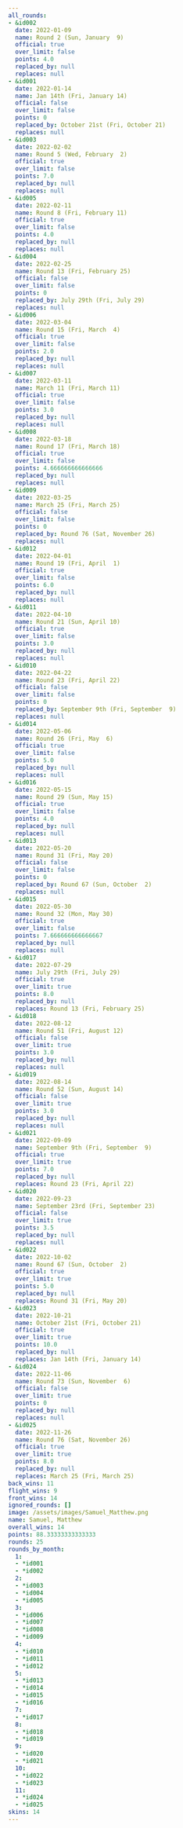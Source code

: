 ```yaml
---
all_rounds:
- &id002
  date: 2022-01-09
  name: Round 2 (Sun, January  9)
  official: true
  over_limit: false
  points: 4.0
  replaced_by: null
  replaces: null
- &id001
  date: 2022-01-14
  name: Jan 14th (Fri, January 14)
  official: false
  over_limit: false
  points: 0
  replaced_by: October 21st (Fri, October 21)
  replaces: null
- &id003
  date: 2022-02-02
  name: Round 5 (Wed, February  2)
  official: true
  over_limit: false
  points: 7.0
  replaced_by: null
  replaces: null
- &id005
  date: 2022-02-11
  name: Round 8 (Fri, February 11)
  official: true
  over_limit: false
  points: 4.0
  replaced_by: null
  replaces: null
- &id004
  date: 2022-02-25
  name: Round 13 (Fri, February 25)
  official: false
  over_limit: false
  points: 0
  replaced_by: July 29th (Fri, July 29)
  replaces: null
- &id006
  date: 2022-03-04
  name: Round 15 (Fri, March  4)
  official: true
  over_limit: false
  points: 2.0
  replaced_by: null
  replaces: null
- &id007
  date: 2022-03-11
  name: March 11 (Fri, March 11)
  official: true
  over_limit: false
  points: 3.0
  replaced_by: null
  replaces: null
- &id008
  date: 2022-03-18
  name: Round 17 (Fri, March 18)
  official: true
  over_limit: false
  points: 4.666666666666666
  replaced_by: null
  replaces: null
- &id009
  date: 2022-03-25
  name: March 25 (Fri, March 25)
  official: false
  over_limit: false
  points: 0
  replaced_by: Round 76 (Sat, November 26)
  replaces: null
- &id012
  date: 2022-04-01
  name: Round 19 (Fri, April  1)
  official: true
  over_limit: false
  points: 6.0
  replaced_by: null
  replaces: null
- &id011
  date: 2022-04-10
  name: Round 21 (Sun, April 10)
  official: true
  over_limit: false
  points: 3.0
  replaced_by: null
  replaces: null
- &id010
  date: 2022-04-22
  name: Round 23 (Fri, April 22)
  official: false
  over_limit: false
  points: 0
  replaced_by: September 9th (Fri, September  9)
  replaces: null
- &id014
  date: 2022-05-06
  name: Round 26 (Fri, May  6)
  official: true
  over_limit: false
  points: 5.0
  replaced_by: null
  replaces: null
- &id016
  date: 2022-05-15
  name: Round 29 (Sun, May 15)
  official: true
  over_limit: false
  points: 4.0
  replaced_by: null
  replaces: null
- &id013
  date: 2022-05-20
  name: Round 31 (Fri, May 20)
  official: false
  over_limit: false
  points: 0
  replaced_by: Round 67 (Sun, October  2)
  replaces: null
- &id015
  date: 2022-05-30
  name: Round 32 (Mon, May 30)
  official: true
  over_limit: false
  points: 7.666666666666667
  replaced_by: null
  replaces: null
- &id017
  date: 2022-07-29
  name: July 29th (Fri, July 29)
  official: true
  over_limit: true
  points: 8.0
  replaced_by: null
  replaces: Round 13 (Fri, February 25)
- &id018
  date: 2022-08-12
  name: Round 51 (Fri, August 12)
  official: false
  over_limit: true
  points: 3.0
  replaced_by: null
  replaces: null
- &id019
  date: 2022-08-14
  name: Round 52 (Sun, August 14)
  official: false
  over_limit: true
  points: 3.0
  replaced_by: null
  replaces: null
- &id021
  date: 2022-09-09
  name: September 9th (Fri, September  9)
  official: true
  over_limit: true
  points: 7.0
  replaced_by: null
  replaces: Round 23 (Fri, April 22)
- &id020
  date: 2022-09-23
  name: September 23rd (Fri, September 23)
  official: false
  over_limit: true
  points: 3.5
  replaced_by: null
  replaces: null
- &id022
  date: 2022-10-02
  name: Round 67 (Sun, October  2)
  official: true
  over_limit: true
  points: 5.0
  replaced_by: null
  replaces: Round 31 (Fri, May 20)
- &id023
  date: 2022-10-21
  name: October 21st (Fri, October 21)
  official: true
  over_limit: true
  points: 10.0
  replaced_by: null
  replaces: Jan 14th (Fri, January 14)
- &id024
  date: 2022-11-06
  name: Round 73 (Sun, November  6)
  official: false
  over_limit: true
  points: 0
  replaced_by: null
  replaces: null
- &id025
  date: 2022-11-26
  name: Round 76 (Sat, November 26)
  official: true
  over_limit: true
  points: 8.0
  replaced_by: null
  replaces: March 25 (Fri, March 25)
back_wins: 11
flight_wins: 9
front_wins: 14
ignored_rounds: []
image: /assets/images/Samuel_Matthew.png
name: Samuel, Matthew
overall_wins: 14
points: 88.33333333333333
rounds: 25
rounds_by_month:
  1:
  - *id001
  - *id002
  2:
  - *id003
  - *id004
  - *id005
  3:
  - *id006
  - *id007
  - *id008
  - *id009
  4:
  - *id010
  - *id011
  - *id012
  5:
  - *id013
  - *id014
  - *id015
  - *id016
  7:
  - *id017
  8:
  - *id018
  - *id019
  9:
  - *id020
  - *id021
  10:
  - *id022
  - *id023
  11:
  - *id024
  - *id025
skins: 14
---
```

